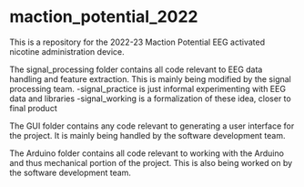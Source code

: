 # maction_potential_2022

This is a repository for the 2022-23 Maction Potential EEG activated nicotine administration device.

The signal_processing folder contains all code relevant to EEG data handling and feature extraction. This is mainly being modified by the signal processing team.
    -signal_practice is just informal experimenting with EEG data and libraries
    -signal_working is a formalization of these idea, closer to final product

The GUI folder contains any code relevant to generating a user interface for the project. It is mainly being handled by the software development team. 

The Arduino folder contains all code relevant to working with the Arduino and thus mechanical portion of the project. This is also being worked on by the software development team. 